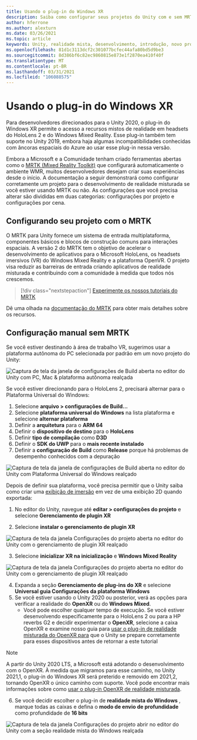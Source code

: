 ```yaml
---
title: Usando o plug-in do Windows XR
description: Saiba como configurar seus projetos do Unity com e sem MRTK usando o suporte do Windows XR.
author: hferrone
ms.author: alexturn
ms.date: 03/26/2021
ms.topic: article
keywords: Unity, realidade mista, desenvolvimento, introdução, novo projeto, realidade do Windows Mixed, UWP, XR, desempenho, herdado, mrtk, Windows
ms.openlocfilehash: 81d1c3113dcf2c301077bcfec44afa80bd5d9be3
ms.sourcegitcommit: 8d386bf6c82ec9860815e873e1f2870ea410f40f
ms.translationtype: MT
ms.contentlocale: pt-BR
ms.lasthandoff: 03/31/2021
ms.locfileid: "106088575"
---
```

# <a name="using-windows-xr-plugin"></a>Usando o plug-in do Windows XR

Para desenvolvedores direcionados para o Unity 2020, o plug-in do Windows XR permite o acesso a recursos mistos de realidade em headsets do HoloLens 2 e do Windows Mixed Reality.  Esse plug-in também tem suporte no Unity 2019, embora haja algumas incompatibilidades conhecidas com âncoras espaciais do Azure ao usar esse plug-in nessa versão.

Embora a Microsoft e a Comunidade tenham criado ferramentas abertas como o [MRTK (Mixed Reality Toolkit)](https://microsoft.github.io/MixedRealityToolkit-Unity/Documentation/Installation.html) que configurará automaticamente o ambiente WMR, muitos desenvolvedores desejam criar suas experiências desde o início.  A documentação a seguir demonstrará como configurar corretamente um projeto para o desenvolvimento de realidade misturada se você estiver usando MRTK ou não.  As configurações que você precisa alterar são divididas em duas categorias: configurações por projeto e configurações por cena.

## <a name="setting-up-your-project-with-mrtk"></a>Configurando seu projeto com o MRTK

O MRTK para Unity fornece um sistema de entrada multiplataforma, componentes básicos e blocos de construção comuns para interações espaciais. A versão 2 do MRTK tem o objetivo de acelerar o desenvolvimento de aplicativos para o Microsoft HoloLens, os headsets imersivos (VR) do Windows Mixed Reality e a plataforma OpenVR. O projeto visa reduzir as barreiras de entrada criando aplicativos de realidade misturada e contribuindo com a comunidade à medida que todos nós crescemos.

> [!div class="nextstepaction"]
> [Experimente os nossos tutoriais do MRTK](https://docs.microsoft.com/windows/mixed-reality/develop/unity/tutorials/mr-learning-base-02?tabs=winxr)

Dê uma olhada na [documentação do MRTK](/windows/mixed-reality/mrtk-unity) para obter mais detalhes sobre os recursos.

## <a name="manual-setup-without-mrtk"></a>Configuração manual sem MRTK

Se você estiver destinando à área de trabalho VR, sugerimos usar a plataforma autônoma do PC selecionada por padrão em um novo projeto do Unity:

![Captura de tela da janela de configurações de Build aberta no editor do Unity com PC, Mac & plataforma autônoma realçada](images/wmr-config-img-3.png)

Se você estiver direcionando para o HoloLens 2, precisará alternar para o Plataforma Universal do Windows:

1.  Selecione **arquivo > configurações de Build...**
2.  Selecione **plataforma universal do Windows** na lista plataforma e selecione **alternar plataforma**
3.  Definir a **arquitetura** para o **ARM 64**
4.  Definir o **dispositivo de destino** para o **HoloLens**
5.  Definir **tipo de compilação** como **D3D**
6.  Definir o **SDK do UWP** para o **mais recente instalado**
7.  Definir a **configuração de Build** como **Release** porque há problemas de desempenho conhecidos com a depuração

![Captura de tela da janela de configurações de Build aberta no editor do Unity com Plataforma Universal do Windows realçado](images/wmr-config-img-4.png)

Depois de definir sua plataforma, você precisa permitir que o Unity saiba como criar uma [exibição de imersão](../../design/app-views.md) em vez de uma exibição 2D quando exportada:

1. No editor do Unity, navegue até **editar > configurações do projeto** e selecione **Gerenciamento de plugin XR**

2. Selecione **instalar o gerenciamento de plugin XR**

![Captura de tela da janela Configurações do projeto aberta no editor do Unity com o gerenciamento de plugin XR realçado](images/wmr-config-img-5.png)

3. Selecione **inicializar XR na inicialização** e **Windows Mixed Reality**

![Captura de tela da janela Configurações do projeto aberta no editor do Unity com o gerenciamento de plugin XR realçado](images/wmr-config-img-7.png)

4. Expanda a seção **Gerenciamento de plug-ins do XR** e selecione **Universal guia Configurações da plataforma Windows**
5. Se você estiver usando o Unity 2020 ou posterior, verá as opções para verificar a realidade do **OpenXR** ou do **Windows Mixed**. 
    * Você pode escolher qualquer tempo de execução.  Se você estiver desenvolvendo especificamente para o HoloLens 2 ou para a HP reverbs G2 e decidir experimentar o **OpenXR**, selecione a caixa OpenXR e examine nosso guia para [usar o plug-in de realidade misturada do OpenXR para](openxr-getting-started.md) que o Unity se prepare corretamente para esses dispositivos antes de retornar a este tutorial

> [!NOTE]
> A partir do Unity 2020 LTS, a Microsoft está adotando o desenvolvimento com o OpenXR.  À medida que migramos para esse caminho, no Unity 2021,1, o plug-in do Windows XR será preterido e removido em 2021,2, tornando OpenXR o único caminho com suporte. Você pode encontrar mais informações sobre como [usar o plug-in OpenXR de realidade misturada](openxr-getting-started.md).

6. Se você decidir escolher o plug-in de **realidade mista do Windows** , marque todas as caixas e defina o **modo de envio de profundidade** como profundidade de **16 bits**

![Captura de tela da janela Configurações do projeto abrir no editor do Unity com a seção realidade mista do Windows realçada](images/wmr-config-img-8.png)
